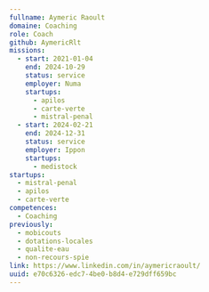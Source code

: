 ```yaml
---
fullname: Aymeric Raoult
domaine: Coaching
role: Coach
github: AymericRlt
missions:
  - start: 2021-01-04
    end: 2024-10-29
    status: service
    employer: Numa
    startups:
      - apilos
      - carte-verte
      - mistral-penal
  - start: 2024-02-21
    end: 2024-12-31
    status: service
    employer: Ippon
    startups:
      - medistock
startups:
  - mistral-penal
  - apilos
  - carte-verte
competences:
  - Coaching
previously:
  - mobicouts
  - dotations-locales
  - qualite-eau
  - non-recours-spie
link: https://www.linkedin.com/in/aymericraoult/
uuid: e70c6326-edc7-4be0-b8d4-e729dff659bc
---
```

